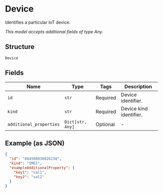
# Device

Identifies a particular IoT device.

*This model accepts additional fields of type Any.*

## Structure

`Device`

## Fields

| Name | Type | Tags | Description |
|  --- | --- | --- | --- |
| `id` | `str` | Required | Device identifier. |
| `kind` | `str` | Required | Device kind identifier. |
| `additional_properties` | `Dict[str, Any]` | Optional | - |

## Example (as JSON)

```json
{
  "id": "864508030026238",
  "kind": "IMEI",
  "exampleAdditionalProperty": {
    "key1": "val1",
    "key2": "val2"
  }
}
```

